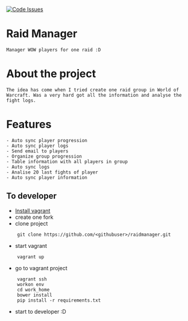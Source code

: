 [![Code Issues](https://www.quantifiedcode.com/api/v1/project/b34265ffa389411ea6a523c4e7aba35f/badge.svg)](https://www.quantifiedcode.com/app/project/b34265ffa389411ea6a523c4e7aba35f)


# Raid Manager
    Manager WOW players for one raid :D

# About the project

    The idea has come when I tried create one raid group in World of
    Warcraft. Was a very hard got all the information and analyse the
    fight logs.

# Features

    - Auto sync player progression
    - Auto sync player logs
    - Send email to players
    - Organize group progression
    - Table information with all players in group
    - Auto sync logs
    - Analise 20 last fights of player
    - Auto sync player information


## To developer

- [Install vagrant](https://www.vagrantup.com/docs/installation/)
- create one fork
- clone project
```
    git clone https://github.com/<githubuser>/raidmanager.git
```
- start vagrant
```
    vagrant up
```
- go to vagrant project
```
    vagrant ssh
    workon env
    cd work_home
    bower install
    pip install -r requirements.txt
```

- start to developer :D
